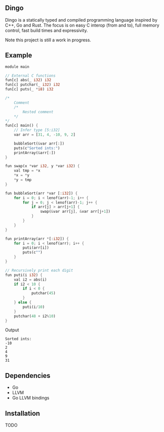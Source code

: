 ## Dingo

Dingo is a statically typed and compiled programming language inspired by C++, Go and Rust. The focus is on easy C interop (from and to), full memory control, fast build times and expressivity.

Note this project is still a work in progress.

## Example
```rust
module main

// External C functions
fun[c] abs(_ i32) i32
fun[c] putchar(_ i32) i32
fun[c] puts(_ *i8) i32

/*
    Comment
    /*
        Nested comment
    */
*/
fun[c] main() {
    // Infer type [5:i32]
    var arr = [31, 4, -10, 9, 2]

    bubbleSort(&var arr[:])
    puts(c"Sorted ints:")
    printArray(&arr[:])
}

fun swap(x *var i32, y *var i32) {
    val tmp = *x
    *x = *y
    *y = tmp
}

fun bubbleSort(arr *var [:i32]) {
    for i = 0; i < lenof(arr)-1; i++ {
        for j = 0; j < lenof(arr)-1; j++ {
            if arr[j] > arr[j+1] {
                swap(&var arr[j], &var arr[j+1])
            }
        }
    }
}

fun printArray(arr *[:i32]) {
    for i = 0; i < lenof(arr); i++ {
        puti(arr[i])
        puts(c"")
    }
}

// Recursively print each digit
fun puti(i i32) {
    val i2 = abs(i)
    if i2 < 10 {
        if i < 0 {
            putchar(45)
        }
    } else {
        puti(i/10)
    }
    putchar(48 + i2%10)
}
```

Output
```
Sorted ints:
-10
2
4
9
31
```

## Dependencies
* Go 
* LLVM 
* Go LLVM bindings

## Installation
TODO
